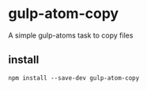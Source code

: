 # gulp-atom-copy

A simple gulp-atoms task to copy files

## install

`npm install --save-dev gulp-atom-copy`